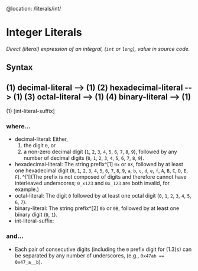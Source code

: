 @location: /literals/int/
# Integer Literals
*Direct (literal) expression of an integral, (`int` or `long`), value in source code.*

## Syntax
(1) decimal-literal --> (1)
(2) hexadecimal-literal --> (1)
(3) octal-literal --> (1)
(4) binary-literal --> (1)
---
(1) [int-literal-suffix]

### where...
* decimal-literal: Either,
	1. the digit `0`, or
	2. a non-zero decimal digit (`1`, `2`, `3`, `4`, `5`, `6`, `7`, `8`, `9`),
followed by any number of decimal digits (`0`, `1`, `2`, `3`, `4`, `5`, `6`, `7`, `8`, `9`).
* hexadecimal-literal: The string prefix^[1] `0x` or `0X`, followed by at least one hexadecimal digit (`0`, `1`, `2`, `3`, `4`, `5`, `6`, `7`, `8`, `9`, `a`, `b`, `c`, `d`, `e`, `f`, `A`, `B`, `C`, `D`, `E`, `F`). ^[1](The prefix is not composed of digits and therefore cannot have interleaved underscores; `0_x123` and `0x_123` are both invalid, for example.)
* octal-literal: The digit `0` followed by at least one octal digit (`0`, `1`, `2`, `3`, `4`, `5`, `6`, `7`).
* binary-literal: The string prefix^[2] `0b` or `0B`, followed by at least one binary digit (`0`, `1`).
* int-literal-suffix: 

### and...
* Each pair of consecutive digits (including the `0` prefix digit for (1.3)s) can be separated by any number of underscores, (e.g., `0x47ab == 0x47_a__b`).